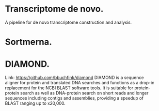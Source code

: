 # Transcriptome de novo.
A pipeline for de novo transcriptome construction and analysis.

# Sortmerna.

# DIAMOND.
Link: https://github.com/bbuchfink/diamond
DIAMOND is a sequence aligner for protein and translated DNA searches and functions as a drop-in replacement for the NCBI BLAST software tools. It is suitable for protein-protein search as well as DNA-protein search on short reads and longer sequences including contigs and assemblies, providing a speedup of BLAST ranging up to x20,000.
